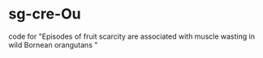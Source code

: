 # sg-cre-Ou
code for "Episodes of fruit scarcity are associated with muscle wasting in wild Bornean orangutans "
